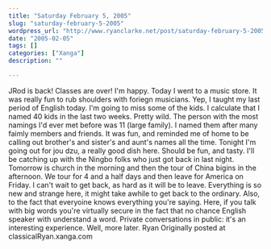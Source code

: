 ```yaml
---
title: "Saturday February 5, 2005"
slug: "saturday-february-5-2005"
wordpress_url: "http://www.ryanclarke.net/post/saturday-february-5-2005/"
date: "2005-02-05"
tags: []
categories: ["Xanga"]
description: ""

---
```


JRod is back! Classes are over! I'm happy. Today I went to a music store. It was really fun to rub shoulders with foriegn musicians. Yep, I taught my last period of English today. I'm going to miss some of the kids. I calculate that I named 40 kids in the last two weeks. Pretty wild. The person with the most namings I'd ever met before was 11 (large family). I named them after many faimly members and friends. It was fun, and reminded me of home to be calling out brother's and sister's and aunt's names all the time. Tonight I'm going out for jou dzu, a really good dish here. Should be fun, and tasty. I'll be catching up with the Ningbo folks who just got back in last night. Tomorrow is church in the morning and then the tour of China bigins in the afternoon. We tour for 4 and a half days and then leave for America on Friday. I can't wait to get back, as hard as it will be to leave. Everything is so new and strange here, it might take awhile to get back to the ordinary. Also, to the fact that everyoine knows everything you're saying. Here, if you talk with big words you're virtually secure in the fact that no chance English speaker with understand a word. Private conversations in public: it's an interesting experience. Well, more later.
 Ryan
Originally posted at classicalRyan.xanga.com
